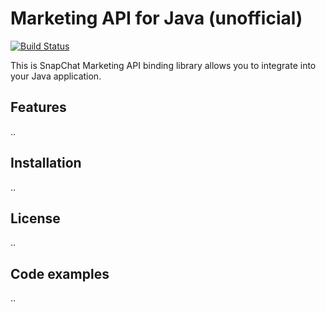 # Marketing API for Java (unofficial)

[![Build Status](https://travis-ci.org/yassineazimani/snap-api.svg?branch=master)](https://travis-ci.org/yassineazimani/snap-api)

This is SnapChat Marketing API binding library allows you to integrate into your Java application.

## Features

..

## Installation

..

## License

..

## Code examples

..

